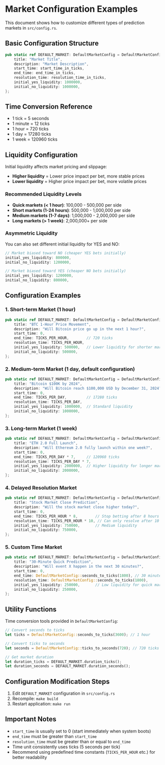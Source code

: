# Market Configuration Examples

This document shows how to customize different types of prediction markets in `src/config.rs`.

## Basic Configuration Structure

```rust
pub static ref DEFAULT_MARKET: DefaultMarketConfig = DefaultMarketConfig {
    title: "Market Title",
    description: "Market Description",
    start_time: start_time_in_ticks,
    end_time: end_time_in_ticks,
    resolution_time: resolution_time_in_ticks,
    initial_yes_liquidity: 1000000,
    initial_no_liquidity: 1000000,
};
```

## Time Conversion Reference

- 1 tick = 5 seconds
- 1 minute = 12 ticks
- 1 hour = 720 ticks  
- 1 day = 17280 ticks
- 1 week = 120960 ticks

## Liquidity Configuration

Initial liquidity affects market pricing and slippage:

- **Higher liquidity** = Lower price impact per bet, more stable prices
- **Lower liquidity** = Higher price impact per bet, more volatile prices

### Recommended Liquidity Levels

- **Quick markets (< 1 hour)**: 100,000 - 500,000 per side
- **Short markets (1-24 hours)**: 500,000 - 1,000,000 per side  
- **Medium markets (1-7 days)**: 1,000,000 - 2,000,000 per side
- **Long markets (> 1 week)**: 2,000,000+ per side

### Asymmetric Liquidity

You can also set different initial liquidity for YES and NO:

```rust
// Market biased toward NO (cheaper YES bets initially)
initial_yes_liquidity: 800000,
initial_no_liquidity: 1200000,

// Market biased toward YES (cheaper NO bets initially)  
initial_yes_liquidity: 1200000,
initial_no_liquidity: 800000,
```

## Configuration Examples

### 1. Short-term Market (1 hour)

```rust
pub static ref DEFAULT_MARKET: DefaultMarketConfig = DefaultMarketConfig {
    title: "BTC 1-Hour Price Movement",
    description: "Will Bitcoin price go up in the next 1 hour?",
    start_time: 0,
    end_time: TICKS_PER_HOUR,        // 720 ticks
    resolution_time: TICKS_PER_HOUR,
    initial_yes_liquidity: 500000,   // Lower liquidity for shorter market
    initial_no_liquidity: 500000,
};
```

### 2. Medium-term Market (1 day, default configuration)

```rust
pub static ref DEFAULT_MARKET: DefaultMarketConfig = DefaultMarketConfig {
    title: "Bitcoin $100K by 2024",
    description: "Will Bitcoin reach $100,000 USD by December 31, 2024?",
    start_time: 0,
    end_time: TICKS_PER_DAY,         // 17280 ticks
    resolution_time: TICKS_PER_DAY,
    initial_yes_liquidity: 1000000,  // Standard liquidity
    initial_no_liquidity: 1000000,
};
```

### 3. Long-term Market (1 week)

```rust
pub static ref DEFAULT_MARKET: DefaultMarketConfig = DefaultMarketConfig {
    title: "ETH 2.0 Full Launch",
    description: "Will Ethereum 2.0 fully launch within one week?",
    start_time: 0,
    end_time: TICKS_PER_DAY * 7,     // 120960 ticks
    resolution_time: TICKS_PER_DAY * 7,
    initial_yes_liquidity: 2000000,  // Higher liquidity for longer market
    initial_no_liquidity: 2000000,
};
```

### 4. Delayed Resolution Market

```rust
pub static ref DEFAULT_MARKET: DefaultMarketConfig = DefaultMarketConfig {
    title: "Stock Market Close Prediction",
    description: "Will the stock market close higher today?",
    start_time: 0,
    end_time: TICKS_PER_HOUR * 8,        // Stop betting after 8 hours
    resolution_time: TICKS_PER_HOUR * 10, // Can only resolve after 10 hours
    initial_yes_liquidity: 750000,       // Medium liquidity
    initial_no_liquidity: 750000,
};
```

### 5. Custom Time Market

```rust
pub static ref DEFAULT_MARKET: DefaultMarketConfig = DefaultMarketConfig {
    title: "30-Minute Quick Prediction",
    description: "Will event X happen in the next 30 minutes?",
    start_time: 0,
    end_time: DefaultMarketConfig::seconds_to_ticks(1800), // 30 minutes = 1800 seconds
    resolution_time: DefaultMarketConfig::seconds_to_ticks(1800),
    initial_yes_liquidity: 250000,       // Low liquidity for quick market
    initial_no_liquidity: 250000,
};
```

## Utility Functions

Time conversion tools provided in `DefaultMarketConfig`:

```rust
// Convert seconds to ticks
let ticks = DefaultMarketConfig::seconds_to_ticks(3600); // 1 hour

// Convert ticks to seconds  
let seconds = DefaultMarketConfig::ticks_to_seconds(720); // 720 ticks = 3600 seconds

// Get market duration
let duration_ticks = DEFAULT_MARKET.duration_ticks();
let duration_seconds = DEFAULT_MARKET.duration_seconds();
```

## Configuration Modification Steps

1. Edit `DEFAULT_MARKET` configuration in `src/config.rs`
2. Recompile: `make build`
3. Restart application: `make run`

## Important Notes

- `start_time` is usually set to 0 (start immediately when system boots)
- `end_time` must be greater than `start_time`
- `resolution_time` must be greater than or equal to `end_time`
- Time unit consistently uses ticks (5 seconds per tick)
- Recommend using predefined time constants (`TICKS_PER_HOUR` etc.) for better readability 